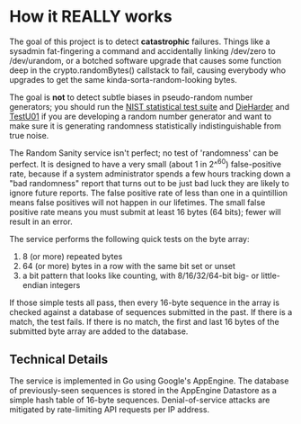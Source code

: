 # How it REALLY works

The goal of this project is to detect **catastrophic**
failures. Things like a sysadmin fat-fingering a command and
accidentally linking /dev/zero to /dev/urandom, or a botched
software upgrade that causes some function deep in the
crypto.randomBytes() callstack to fail, causing everybody who
upgrades to get the same kinda-sorta-random-looking bytes.

The goal is **not** to detect subtle biases in pseudo-random
number generators; you should run
the [NIST statistical test suite](http://csrc.nist.gov/groups/ST/toolkit/rng/documentation_software.html)
and [DieHarder](http://www.phy.duke.edu/~rgb/General/dieharder.php)
and [TestU01](https://en.wikipedia.org/wiki/TestU01) if
you are developing a random number generator and want to make sure
it is generating randomness statistically indistinguishable from
true noise.

The Random Sanity service isn't perfect; no test of 'randomness'
can be perfect. It is designed to have a very small (about 1 in 2^<sup>60</sup>) 
false-positive rate, because if a system administrator spends a
few hours tracking down a "bad randomness" report that turns out
to be just bad luck they are likely to ignore future reports. The
false positive rate of less than one in a quintillion means false
positives will not happen in our lifetimes. The small false
positive rate means you must submit at least 16 bytes (64 bits);
fewer will result in an error.

The service performs the following quick tests on the byte array:

1. 8 (or more) repeated bytes
2. 64 (or more) bytes in a row with the same bit set or unset
3. a bit pattern that looks like counting, with 8/16/32/64-bit big- or little-endian integers

If those simple tests all pass, then every 16-byte sequence in the
array is checked against a database of sequences submitted
in the past. If there is a match, the test fails. If there is no
match, the first and last 16 bytes of the submitted byte array are
added to the database.

## Technical Details

The service is implemented in Go using Google's AppEngine.
The database of 
previously-seen sequences is stored in the AppEngine Datastore
as a simple hash table of 16-byte sequences. Denial-of-service
attacks are mitigated by rate-limiting API requests per IP
address.
